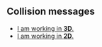 ## Collision messages

- [I am working in **3D**.](2%20Collision%20Messages%203D.md)
- [I am working in **2D**.](2%20Collision%20Messages%202D.md)